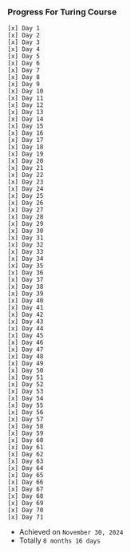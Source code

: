 ### Progress For Turing Course

`[x] Day 1`\
`[x] Day 2`\
`[x] Day 3`\
`[x] Day 4`\
`[x] Day 5`\
`[x] Day 6`\
`[x] Day 7`\
`[x] Day 8`\
`[x] Day 9`\
`[x] Day 10`\
`[x] Day 11`\
`[x] Day 12`\
`[x] Day 13`\
`[x] Day 14`\
`[x] Day 15`\
`[x] Day 16`\
`[x] Day 17`\
`[x] Day 18`\
`[x] Day 19`\
`[x] Day 20`\
`[x] Day 21`\
`[x] Day 22`\
`[x] Day 23`\
`[x] Day 24`\
`[x] Day 25`\
`[x] Day 26`\
`[x] Day 27`\
`[x] Day 28`\
`[x] Day 29`\
`[x] Day 30`\
`[x] Day 31`\
`[x] Day 32`\
`[x] Day 33`\
`[x] Day 34`\
`[x] Day 35`\
`[x] Day 36`\
`[x] Day 37`\
`[x] Day 38`\
`[x] Day 39`\
`[x] Day 40`\
`[x] Day 41`\
`[x] Day 42`\
`[x] Day 43`\
`[x] Day 44`\
`[x] Day 45`\
`[x] Day 46`\
`[x] Day 47`\
`[x] Day 48`\
`[x] Day 49`\
`[x] Day 50`\
`[x] Day 51`\
`[x] Day 52`\
`[x] Day 53`\
`[x] Day 54`\
`[x] Day 55`\
`[x] Day 56`\
`[x] Day 57`\
`[x] Day 58`\
`[x] Day 59`\
`[x] Day 60`\
`[x] Day 61`\
`[x] Day 62`\
`[x] Day 63`\
`[x] Day 64`\
`[x] Day 65`\
`[x] Day 66`\
`[x] Day 67`\
`[x] Day 68`\
`[x] Day 69`\
`[x] Day 70`\
`[x] Day 71`

- Achieved on `November 30, 2024` 
- Totally `8 months 16 days`
